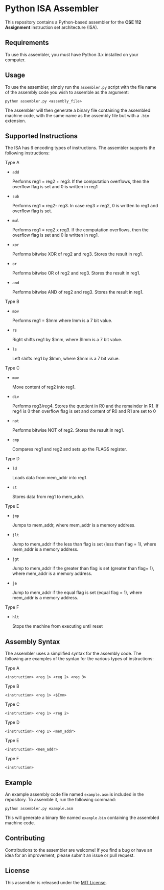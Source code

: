 # Python ISA Assembler

This repository contains a Python-based assembler for the **CSE 112 Assignment** instruction set architecture (ISA). 

## Requirements

To use this assembler, you must have Python 3.x installed on your computer. 

## Usage

To use the assembler, simply run the `assembler.py` script with the file name of the assembly code you wish to assemble as the argument:

```
python assembler.py <assembly_file>
```

The assembler will then generate a binary file containing the assembled machine code, with the same name as the assembly file but with a `.bin` extension.

## Supported Instructions

The ISA has 6 encoding types of instructions. The assembler supports the following instructions:

Type A
- `add`
    
    Performs reg1 = reg2 + reg3. If the computation overflows, then the overflow flag is set and 0 is written in reg1
- `sub`

    Performs reg1 = reg2- reg3. In case reg3 > reg2, 0 is written to reg1 and overflow flag is set.
- `mul`

    Performs reg1 = reg2 x reg3. If the computation overflows, then the overflow flag is set and 0 is written in reg1.
- `xor`
    
    Performs bitwise XOR of reg2 and reg3. Stores the result in reg1.
- `or`

    Performs bitwise OR of reg2 and reg3. Stores the result in reg1.
- `and`
    
    Performs bitwise AND of reg2 and reg3. Stores the result in reg1.

Type B
- `mov`

    Performs reg1 = $Imm where Imm is a 7 bit value.
- `rs`

    Right shifts reg1 by $Imm, where $Imm is a 7 bit value.
- `ls`

    Left shifts reg1 by $Imm, where $Imm is a 7 bit value.

Type C
- `mov`

    Move content of reg2 into reg1.
- `div`

    Performs reg3/reg4. Stores the quotient in R0 and the remainder in R1. If reg4 is 0 then overflow flag is set and content of R0 and R1 are set to 0
- `not`

    Performs bitwise NOT of reg2. Stores the result in reg1.
- `cmp`

    Compares reg1 and reg2 and sets up the FLAGS register.

Type D
- `ld`

    Loads data from mem_addr into reg1.
- `st`

    Stores data from reg1 to mem_addr.

Type E
- `jmp`

    Jumps to mem_addr, where mem_addr is a memory address.
- `jlt`

    Jump to mem_addr if the less than flag is set (less than flag = 1), where mem_addr is a memory address.
- `jgt`

    Jump to mem_addr if the greater than flag is set (greater than flag= 1), where mem_addr is a memory address.
- `je`
    
    Jump to mem_addr if the equal flag is set (equal flag = 1), where mem_addr is a memory address.

Type F
- `hlt`
    
    Stops the machine from executing until reset

## Assembly Syntax

The assembler uses a simplified syntax for the assembly code. The following are examples of the syntax for the various types of instructions:


Type A
```
<instruction> <reg 1> <reg 2> <reg 3>
```

Type B
```
<instruction> <reg 1> <$Imm>
```

Type C
```
<instruction> <reg 1> <reg 2>
```

Type D
```
<instruction> <reg 1> <mem_addr>
```

Type E
```
<instruction> <mem_addr>
```

Type F
```
<instruction>
```

## Example

An example assembly code file named `example.asm` is included in the repository. To assemble it, run the following command:

```
python assembler.py example.asm
```

This will generate a binary file named `example.bin` containing the assembled machine code.

## Contributing

Contributions to the assembler are welcome! If you find a bug or have an idea for an improvement, please submit an issue or pull request.

## License

This assembler is released under the [MIT License](https://opensource.org/licenses/MIT).

